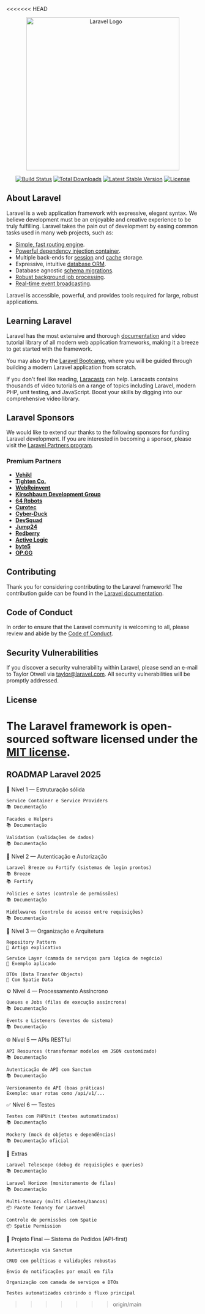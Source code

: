 <<<<<<< HEAD
<p align="center"><a href="https://laravel.com" target="_blank"><img src="https://raw.githubusercontent.com/laravel/art/master/logo-lockup/5%20SVG/2%20CMYK/1%20Full%20Color/laravel-logolockup-cmyk-red.svg" width="400" alt="Laravel Logo"></a></p>

<p align="center">
<a href="https://github.com/laravel/framework/actions"><img src="https://github.com/laravel/framework/workflows/tests/badge.svg" alt="Build Status"></a>
<a href="https://packagist.org/packages/laravel/framework"><img src="https://img.shields.io/packagist/dt/laravel/framework" alt="Total Downloads"></a>
<a href="https://packagist.org/packages/laravel/framework"><img src="https://img.shields.io/packagist/v/laravel/framework" alt="Latest Stable Version"></a>
<a href="https://packagist.org/packages/laravel/framework"><img src="https://img.shields.io/packagist/l/laravel/framework" alt="License"></a>
</p>

## About Laravel

Laravel is a web application framework with expressive, elegant syntax. We believe development must be an enjoyable and creative experience to be truly fulfilling. Laravel takes the pain out of development by easing common tasks used in many web projects, such as:

- [Simple, fast routing engine](https://laravel.com/docs/routing).
- [Powerful dependency injection container](https://laravel.com/docs/container).
- Multiple back-ends for [session](https://laravel.com/docs/session) and [cache](https://laravel.com/docs/cache) storage.
- Expressive, intuitive [database ORM](https://laravel.com/docs/eloquent).
- Database agnostic [schema migrations](https://laravel.com/docs/migrations).
- [Robust background job processing](https://laravel.com/docs/queues).
- [Real-time event broadcasting](https://laravel.com/docs/broadcasting).

Laravel is accessible, powerful, and provides tools required for large, robust applications.

## Learning Laravel

Laravel has the most extensive and thorough [documentation](https://laravel.com/docs) and video tutorial library of all modern web application frameworks, making it a breeze to get started with the framework.

You may also try the [Laravel Bootcamp](https://bootcamp.laravel.com), where you will be guided through building a modern Laravel application from scratch.

If you don't feel like reading, [Laracasts](https://laracasts.com) can help. Laracasts contains thousands of video tutorials on a range of topics including Laravel, modern PHP, unit testing, and JavaScript. Boost your skills by digging into our comprehensive video library.

## Laravel Sponsors

We would like to extend our thanks to the following sponsors for funding Laravel development. If you are interested in becoming a sponsor, please visit the [Laravel Partners program](https://partners.laravel.com).

### Premium Partners

- **[Vehikl](https://vehikl.com/)**
- **[Tighten Co.](https://tighten.co)**
- **[WebReinvent](https://webreinvent.com/)**
- **[Kirschbaum Development Group](https://kirschbaumdevelopment.com)**
- **[64 Robots](https://64robots.com)**
- **[Curotec](https://www.curotec.com/services/technologies/laravel/)**
- **[Cyber-Duck](https://cyber-duck.co.uk)**
- **[DevSquad](https://devsquad.com/hire-laravel-developers)**
- **[Jump24](https://jump24.co.uk)**
- **[Redberry](https://redberry.international/laravel/)**
- **[Active Logic](https://activelogic.com)**
- **[byte5](https://byte5.de)**
- **[OP.GG](https://op.gg)**

## Contributing

Thank you for considering contributing to the Laravel framework! The contribution guide can be found in the [Laravel documentation](https://laravel.com/docs/contributions).

## Code of Conduct

In order to ensure that the Laravel community is welcoming to all, please review and abide by the [Code of Conduct](https://laravel.com/docs/contributions#code-of-conduct).

## Security Vulnerabilities

If you discover a security vulnerability within Laravel, please send an e-mail to Taylor Otwell via [taylor@laravel.com](mailto:taylor@laravel.com). All security vulnerabilities will be promptly addressed.

## License

The Laravel framework is open-sourced software licensed under the [MIT license](https://opensource.org/licenses/MIT).
=======
## ROADMAP Laravel 2025


🧱 Nível 1 — Estruturação sólida

    Service Container e Service Providers
    📚 Documentação

    Facades e Helpers
    📚 Documentação

    Validation (validações de dados)
    📚 Documentação

🔐 Nível 2 — Autenticação e Autorização

    Laravel Breeze ou Fortify (sistemas de login prontos)
    📚 Breeze
    📚 Fortify

    Policies e Gates (controle de permissões)
    📚 Documentação

    Middlewares (controle de acesso entre requisições)
    📚 Documentação

🧠 Nível 3 — Organização e Arquitetura

    Repository Pattern
    📝 Artigo explicativo

    Service Layer (camada de serviços para lógica de negócio)
    📝 Exemplo aplicado

    DTOs (Data Transfer Objects)
    📝 Com Spatie Data

⚙️ Nível 4 — Processamento Assíncrono

    Queues e Jobs (filas de execução assíncrona)
    📚 Documentação

    Events e Listeners (eventos do sistema)
    📚 Documentação

🌐 Nível 5 — APIs RESTful

    API Resources (transformar modelos em JSON customizado)
    📚 Documentação

    Autenticação de API com Sanctum
    📚 Documentação

    Versionamento de API (boas práticas)
    Exemplo: usar rotas como /api/v1/...

✅ Nível 6 — Testes

    Testes com PHPUnit (testes automatizados)
    📚 Documentação

    Mockery (mock de objetos e dependências)
    📚 Documentação oficial

🚀 Extras

    Laravel Telescope (debug de requisições e queries)
    📚 Documentação

    Laravel Horizon (monitoramento de filas)
    📚 Documentação

    Multi-tenancy (multi clientes/bancos)
    📦 Pacote Tenancy for Laravel

    Controle de permissões com Spatie
    📦 Spatie Permission

💼 Projeto Final — Sistema de Pedidos (API-first)

    Autenticação via Sanctum

    CRUD com políticas e validações robustas

    Envio de notificações por email em fila

    Organização com camada de serviços e DTOs

    Testes automatizados cobrindo o fluxo principal

>>>>>>> origin/main
